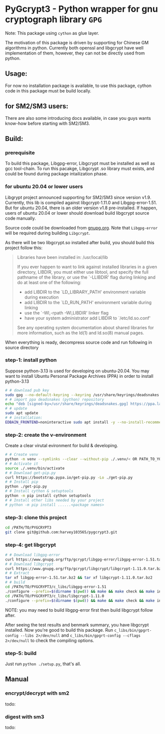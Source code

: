 # PyGcrypt3 - Python wrapper for gnu cryptograph library `GPG`

Note: This package using `cython` as glue layer.

The motivation of this package is driven by supporting for Chinese GM algorithms in python. Currently both openssl and libgcrypt have well implementation of them, however, they can not be directly used from python.

## Usage:
For now no installation package is available, to use this package, cython code in this package must be build locally. 

## for SM2/SM3 users:
There are also some introducing docs available, in case you guys wants know-how before starting with SM2/SM3.

## Build:

### prerequisite
To build this package, Libgpg-error, Libgcrypt must be installed as well as gcc tool-chain.
To run this pacakge, Libgcrypt .so library must exists, and could be found during package intailization phase.

### for ubuntu 20.04 or lower users
Libgrypt project announced supporting for SM2/SM3 since version v1.9. Currently, this lib is compiled against libgcrypt-1.11.0 and Libgpg-error-1.51. 
But for ubuntu 20.04, there is an older version v1.8 pre-installed. If happen, users of ubuntu 20.04 or lower should download build libgcrypt source code manually.

Source code could be downloaded from [gnupg.org](https://www.gnupg.org/). Note that `Libgpg-error` will be required during building `Libgcrypt`.

As there will be two libgcrypt.so installed after build, you should build this project follow this:

> Libraries have been installed in:
>    /usr/local/lib
> 
> If you ever happen to want to link against installed libraries
> in a given directory, LIBDIR, you must either use libtool, and
> specify the full pathname of the library, or use the `-LLIBDIR'
> flag during linking and do at least one of the following:
>    - add LIBDIR to the `LD_LIBRARY_PATH' environment variable
>      during execution
>    - add LIBDIR to the `LD_RUN_PATH' environment variable
>      during linking
>    - use the `-Wl,-rpath -Wl,LIBDIR' linker flag
>    - have your system administrator add LIBDIR to `/etc/ld.so.conf'
> 
> See any operating system documentation about shared libraries for
> more information, such as the ld(1) and ld.so(8) manual pages.

When everything is ready, decompress source code and run following in source directory


### step-1: install python
Suppose python-3.13 is used for developing on ubuntu-20.04. You may want to install Ubuntu Personal Package Archives (PPA) in order to install python-3.13

```bash
# # download pub key
sudo gpg --no-default-keyring --keyring /usr/share/keyrings/deadsnakes.gpg --keyserver keyserver.ubuntu.com --recv-keys F23C5A6CF475977595C89F51BA6932366A755776
# # import ppa deadsnakes (python) repository
echo "deb [signed-by=/usr/share/keyrings/deadsnakes.gpg] https://ppa.launchpadcontent.net/deadsnakes/ppa/ubuntu $(lsb_release -cs) main" | sudo tee /etc/apt/sources.list.d/python.list
# # update 
sudo apt update 
# # installation:
EDBAIN_FRONTEND=noninteractive sudo apt install -y --no-install-recommeds python3.13 python3.13-venv
```

### step-2: create the v-environment
Create a clear virutal evironment for build & developing.
```bash
# # Create venv
python -m venv --symlinks --clear --without-pip ./.venv/< OR PATH_TO_YOUR_VENV>
# # Activate it
source ./.venv/bin/activate
# # Download get-pip.py
curl https://bootstrap.pypa.io/get-pip.py -Lo ./get-pip.py
# # Install pip
python ./get-pip.py
# # Install cython & setuptools 
python -m pip install cython setuptools
# # Install other libs needed by your project
# python -m pip install ......<package names>
```
### step-3: clone this project

```bash
cd /PATH/TO/PYGCRYPT3
git clone git@github.com:harvey103565/pygcrypt3.git
```

### step-4: get libgcrypt


```bash
# # Download libgpg-error
curl https://www.gnupg.org/ftp/gcrypt/libgpg-error/libgpg-error-1.51.tar.bz2 -LO
# # Download libgcrypt
curl https://www.gnupg.org/ftp/gcrypt/libgcrypt/libgcrypt-1.11.0.tar.bz2 -LO
# # Extract
tar xf libgpg-error-1.51.tar.bz2 && tar xf libgcrypt-1.11.0.tar.bz2 
# # build
cd /PATH/TO/PYGCRYPT3/c_libs/libgpg-error-1.51
./configure --prefix=$(dirname $(pwd)) && make && make check && make install && make clean
cd /PATH/TO/PYGCRYPT3/c_libs/libgcrypt-1.11.0
./configure --prefix=$(dirname $(pwd)) && make && make check && make install && make clean
```

NOTE: you may need to build libgpg-error first then build libgcrypt follow after.

After seeing the test results and benmark summary, you have libgcrypt installed. Now you're good to build this package.
Run `c_libs/bin/gpgrt-config --libs 2>/dev/null` and `c_libs/bin/gpgrt-config --cflags 2>/dev/null` to check the compiling options.


### step-5: build

Just run `python ./setup.py`, that's all.

## Manual

### encrypt/decrypt with sm2

todo:

### digest with sm3

todo:
